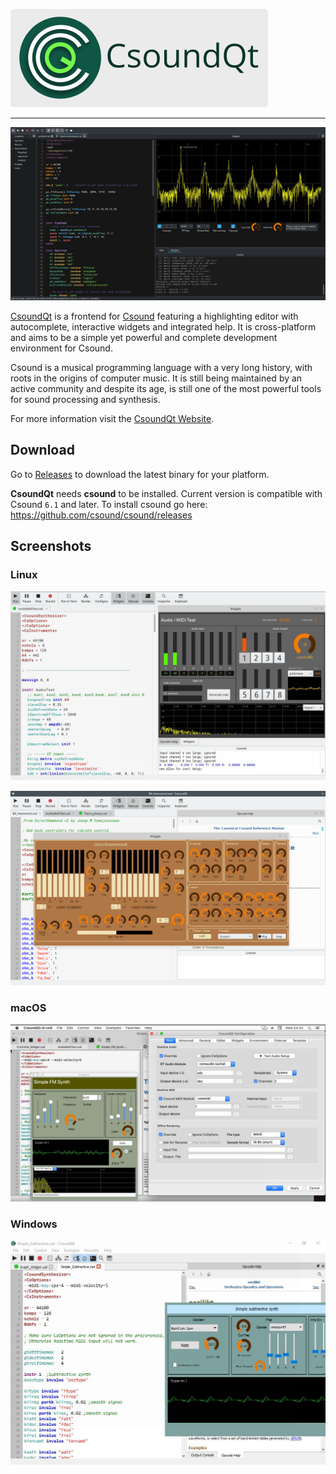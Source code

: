 ![CsoundQt](doc/images/csoundqt-title.png)

---

![CsoundQt](doc/images/screenshot-linux-spectrumanalyzer.jpg)

[CsoundQt](http://csoundqt.github.io) is a frontend for [Csound](http://csound.github.io/) featuring a highlighting editor with autocomplete, interactive widgets and integrated help. It is cross-platform and aims to be a simple yet powerful and complete development environment for Csound. 

Csound is a musical programming language with a very long history, with roots in the origins of computer music. It is still being maintained by an active community and despite its age, is still one of the most powerful tools for sound processing and synthesis. 

For more information visit the [CsoundQt Website](http://csoundqt.github.io).

## Download

Go to [Releases](https://github.com/CsoundQt/CsoundQt/releases) to download the latest binary for your platform.

**CsoundQt** needs **csound** to be installed. Current version is compatible with Csound `6.1` and later. To install csound go here: <https://github.com/csound/csound/releases>

## Screenshots

### Linux
![CsooundQt in Linux](doc/images/screenshot1-linux.jpg)

![CsooundQt in Linux](doc/images/screenshot2-linux.png)

### macOS
![CsooundQt in macOS](doc/images/screenshot3-macos.jpg)

### Windows
![CsooundQt in Windows](doc/images/screenshot5-win.jpg)



